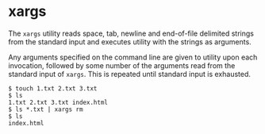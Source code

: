 # xargs

The `xargs` utility reads space, tab, newline and end-of-file delimited strings from the standard input and executes utility with the strings as arguments.

Any arguments specified on the command line are given to utility upon each invocation, followed by some number of the arguments read from the standard input of `xargs`. This is repeated until standard input is exhausted.

```
$ touch 1.txt 2.txt 3.txt
$ ls
1.txt 2.txt 3.txt index.html
$ ls *.txt | xargs rm
$ ls
index.html
```
